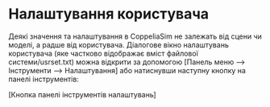 # Налаштування користувача #
Деякі значення та налаштування в CoppeliaSim не залежать від сцени чи моделі, а радше від користувача. Діалогове вікно налаштувань користувача (яке частково відображає вміст файлової системи/usrset.txt) можна відкрити за допомогою [Панель меню --> Інструменти --> Налаштування] або натиснувши наступну кнопку на панелі інструментів:
 
 
 
[Кнопка панелі інструментів налаштувань]
